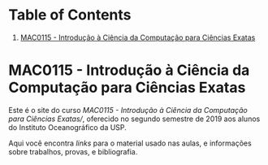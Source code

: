 
# Table of Contents

1.  [MAC0115 - Introdução à Ciência da Computação para Ciências Exatas](#orgb6784fb)


<a id="orgb6784fb"></a>

# MAC0115 - Introdução à Ciência da Computação para Ciências Exatas

Este é  o site  do curso  *MAC0115 -  Introdução à  Ciência da  Computação para
Ciências  Exatas/*,  oferecido  no  segundo  semestre de  2019  aos  alunos  do
Instituto Oceanográfico da USP.

Aqui você  encontra *links* para o  material usado nas aulas,  e informações sobre
trabalhos, provas, e bibliografia.
